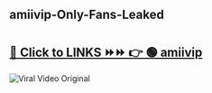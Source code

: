 
 ## amiivip-Only-Fans-Leaked

# <h2><a href="https://clipsfans.com/amiivip&ref=git">🔗 Click to LINKS ⏩⏩ 👉 🟢 amiivip </a></h2>

<a href="https://clipsfans.com/amiivip&ref=git" rel="nofollow" data-target="animated-image.originalLink"><img src="https://i.ibb.co.com/xMMVF88/686577567.gif" alt="Viral Video Original" style="max-width: 100%; display: inline-block;" data-target="animated-image.originalImage"></a>
